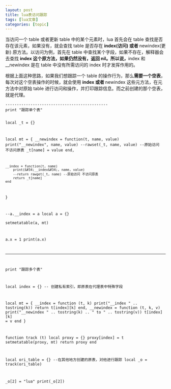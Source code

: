 ```yaml
---
layout: post
title: lua表访问跟踪 
tags: [lua文章]
categories: [topic]
---
```

<p>当访问一个 table 或者更新 table 中的某个元素时，lua 首先会在 table 查找是否存在该元素，如果没有，就会查找 table 是否存在 <strong>index(访问) 或者 </strong>newindex(更新) 原方法。以访问为例，首先在 table 中查找某个字段，如果不存在，解释器会去查找 <strong>index 这个原方法，如果仍然没有，返回 nil。所以说，</strong>index 和 __newindex 是在 table 中没有所需访问的 index 时才发挥作用的。    </p>
<p>根据上面这种思路，如果我们想跟踪一个 table 的操作行为，那么<strong>需要一个空表</strong>，每次对这个空表操作的时候，就会使用 <strong>index 或者 </strong>newindex 这些元方法，在元方法中对原始 table 进行访问和操作，并打印跟踪信息。而之前创建的那个空表，就是代理。</p>
<pre><code>---------------------------------------------
print &#34;跟踪单个表&#34;

local _t = {}

local mt = {
    __newindex = function(t, name, value)
        print(&#34;__newindex&#34;, name, value)
        --rawset(_t, name, value) --原始访问 不访问原表
        _t[name] = value
    end,

    __index = function(t, name)
        print(&#34;__index&#34;, name, value)
        --return rawget(_t, name) --原始访问 不访问原表
        return _t[name]
    end

}

--a.__index = a
local a = {}   
setmetatable(a, mt)

a.x = 1
print(a.x)

---------------------------------------------
print &#34;跟踪多个表&#34;

local index = {}    --  创建私有索引，即原表在代理表中特殊字段

local mt = {
    __index = function (t, k)
        print(&#34;__index &#34; .. tostring(k))
        return t[index][k]
    end,
    __newindex = function (t, k, v)
        print(&#34;__newindex &#34; .. tostring(k) .. &#34; to &#34; .. tostring(v))
        t[index][k] = v
    end
}

function track (t)
    local proxy = {}
    proxy[index] = t
    setmetatable(proxy, mt)
    return proxy
end

local ori_table = {} --在其他地方创建的原表，对他进行跟踪
local _o = track(ori_table)

_o[2] = &#34;lua&#34;
print(_o[2])
</code></pre>